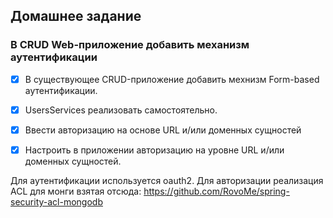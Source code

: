 ## Домашнее задание
### В CRUD Web-приложение добавить механизм аутентификации
- [X] В существующее CRUD-приложение добавить мехнизм Form-based аутентификации.

- [X] UsersServices реализовать самостоятельно.

- [X] Ввести авторизацию на основе URL и/или доменных сущностей
- [X]  Настроить в приложении авторизацию на уровне URL и/или доменных сущностей.

Для аутентификации используется oauth2. Для авторизации реализация ACL для монги взятая отсюда: https://github.com/RovoMe/spring-security-acl-mongodb
